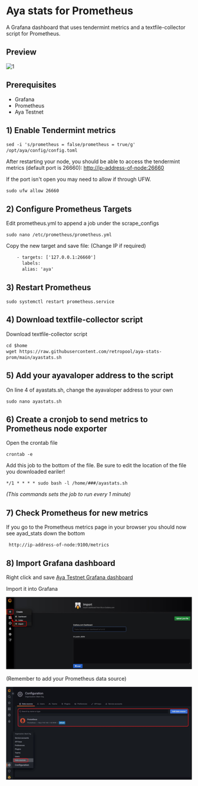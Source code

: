 # Aya stats for Prometheus

A Grafana dashboard that uses tendermint metrics and a textfile-collector script for Prometheus.

## Preview

![1](https://raw.githubusercontent.com/retropool/ayad-stats-prom/main/imgs/preview.jpg)

## Prerequisites

 - Grafana
 - Prometheus
 - Aya Testnet

## 1) Enable Tendermint metrics

    sed -i 's/prometheus = false/prometheus = true/g' /opt/aya/config/config.toml

After restarting your node, you should be able to access the tendermint metrics (default port is 26660):
<http://ip-address-of-node:26660>

If the port isn't open you may need to allow if through UFW.

    sudo ufw allow 26660

## 2) Configure Prometheus Targets

Edit prometheus.yml to append a job under the scrape_configs 

    sudo nano /etc/prometheus/prometheus.yml

Copy the new target and save file: (Change IP if required)

        - targets: ['127.0.0.1:26660']  
          labels:  
          alias: 'aya'

## 3) Restart Prometheus

    sudo systemctl restart prometheus.service

## 4) Download textfile-collector script

Download textfile-collector script

    cd $home
    wget https://raw.githubusercontent.com/retropool/aya-stats-prom/main/ayastats.sh


## 5) Add your **ayavaloper** address to the script

On line 4 of ayastats.sh, change the ayavaloper address to your own

    sudo nano ayastats.sh

## 6) Create a cronjob to send metrics to Prometheus node exporter

Open the crontab file
```
crontab -e
```
Add this job to the bottom of the file. Be sure to edit the location of the file you downloaded eariler!

    */1 * * * * sudo bash -l /home/###/ayastats.sh 

*(This commands sets the job to run every 1 minute)*

## 7) Check Prometheus for new metrics

If you go to the Prometheus metrics page in your browser you should now see ayad_stats down the bottom
```
 http://ip-address-of-node:9100/metrics
```
## 8) Import Grafana dashboard

Right click and save [Aya Testnet Grafana dashboard](https://raw.githubusercontent.com/retropool/aya-stats-prom/main/Aya%20Testnet-1677275598492.json)

Import it into Grafana

![import](https://raw.githubusercontent.com/retropool/aya-stats-prom/main/imgs/import.jpg)


(Remember to add your Prometheus data source)

![data-source](https://raw.githubusercontent.com/retropool/aya-stats-prom/main/imgs/datasource.jpg)
